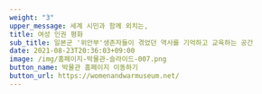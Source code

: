 ```yaml
---
weight: "3"
upper_message: 세계 시민과 함께 외치는,
title: 여성 인권 평화
sub_title: 일본군 '위안부'생존자들이 겪었던 역사를 기억하고 교육하는 공간
date: 2021-08-23T20:36:03+09:00
image: /img/홈페이지-박물관-슬라이드-007.png
button_name: 박물관 홈페이지 이동하기
button_url: https://womenandwarmuseum.net/
---
```

